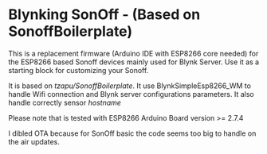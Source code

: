 # Blynking SonOff - (Based on SonoffBoilerplate)

This is a replacement firmware (Arduino IDE with ESP8266 core needed) for the ESP8266 based Sonoff devices mainly used for Blynk Server.
Use it as a starting block for customizing your Sonoff.

It is based on *tzapu/SonoffBoilerplate*. It use BlynkSimpleEsp8266_WM to handle Wifi connection and Blynk server configurations parameters.
It also handle correctly sensor *hostname*

Please note that is tested with ESP8266 Arduino Board version >= 2.7.4

I dibled OTA because for SonOff basic the code seems too big to handle on the air updates.
